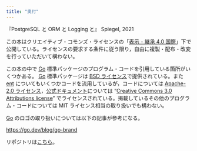 ```yaml
---
title: "奥付"
---
```


『PostgreSQL と ORM と Logging と』
Spiegel, 2021

この本はクリエイティブ・コモンズ・ライセンスの「[表示 - 継承 4.0 国際](https://creativecommons.org/licenses/by-sa/4.0/deed.ja "Creative Commons — 表示 - 継承 4.0 国際 — CC BY-SA 4.0")」下で公開している。ライセンスの要求する条件に従う限り，自由に複製・配布・改変を行っていただいて構わない。

この本の中で [Go] 標準パッケージのプログラム・コードを引用している箇所がいくつかある。 [Go] 標準パッケージは [BSD ライセンス](https://golang.org/LICENSE "LICENSE - The Go Programming Language")で提供されている。また [ent] についてもいくつかコードを流用しているが，コードについては [Apache-2.0 ライセンス](https://www.apache.org/licenses/LICENSE-2.0.html "Apache License, Version 2.0")，[公式ドキュメント](https://entgo.io/docs/getting-started)については “[Creative Commons 3.0 Attributions license](https://creativecommons.org/licenses/by/3.0/ "Creative Commons — Attribution 3.0 Unported — CC BY 3.0")” でライセンスされている。掲載しているその他のプログラム・コードについては MIT ライセンス相当の取り扱いでも構わない。

[Go] のロゴの取り扱いについては以下の記事が参考になる。

https://go.dev/blog/go-brand

リポジトリは[こちら](https://github.com/spiegel-im-spiegel/zenn-docs/tree/main/books/a-study-in-postgresql)。

[Go]: https://go.dev/
[ent]: https://entgo.io/
